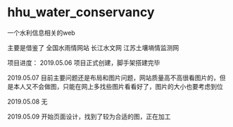 # hhu_water_conservancy
一个水利信息相关的web


主要是借鉴了 全国水雨情网站 长江水文网 江苏土壤墒情监测网

项目进度：
2019.05.06
项目正式创建，脚手架搭建完毕

2019.05.07
目前主要问题还是布局和图片问题，网站质量高不高很看图片的，但是本人又不会做图，只能在网上多找些图片看看好了，图片的大小也要考虑到位

2019.05.08
无

2019.05.09
开始页面设计，找到了较为合适的图，正在加工